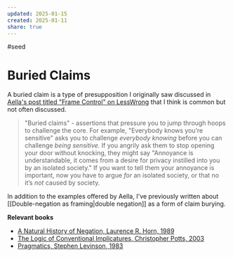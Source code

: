 ```yaml
---
updated: 2025-01-15
created: 2025-01-11
share: true
---
```

#seed
# Buried Claims

A buried claim is a type of presupposition I originally saw discussed in [Aella's post titled "Frame Control" on LessWrong](https://www.lesswrong.com/posts/bQ6zpf6buWgP939ov/frame-control) that I think is common but not often discussed.

> "Buried claims" - assertions that pressure you to jump through hoops to challenge the core. For example, "Everybody knows you’re sensitive" asks you to challenge *everybody knowing* before you can challenge *being sensitive.* If you angrily ask them to stop opening your door without knocking, they might say "Annoyance is understandable, it comes from a desire for privacy instilled into you by an isolated society." If you want to tell them your annoyance is important, now you have to argue *for* an isolated society, or that no it’s *not* caused by society.

In addition to the examples offered by Aella, I've previously written about [[Double-negation as framing|double negation]] as a form of claim burying. 

**Relevant books**
- [A Natural History of Negation, Laurence R. Horn, 1989](https://books.google.co.uk/books/about/A_Natural_History_of_Negation.html)
- [The Logic of Conventional Implicatures, Christopher Potts, 2003](https://books.google.co.uk/books/about/The_Logic_of_Conventional_Implicatures.html?id=KWITDAAAQBAJ)
- [Pragmatics, Stephen Levinson, 1983](https://books.google.co.uk/books/about/Pragmatics.html?id=SJXr9w_lVLUC)